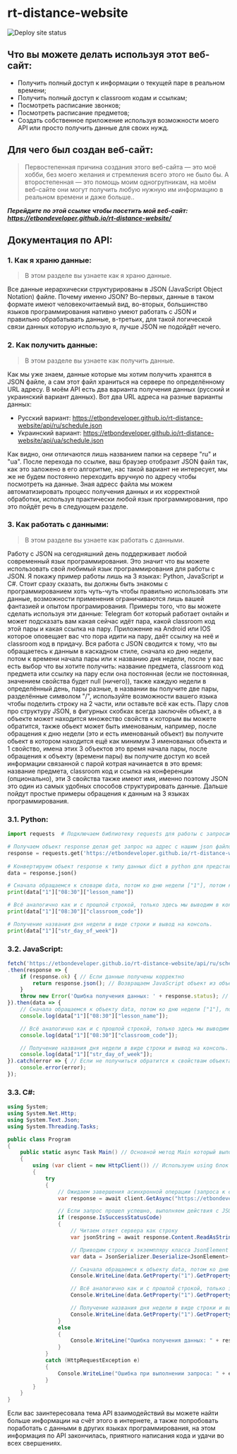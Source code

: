 # **rt-distance-website**
![Deploy site status](https://github.com/EtbonDeveloper/rt-distance-website/actions/workflows/pages/pages-build-deployment/badge.svg)

## **Что вы можете делать используя этот веб-сайт:**
+ Получить полный доступ к информации о текущей паре в реальном времени;
+ Получить полный доступ к classroom кодам и ссылкам;
+ Посмотреть расписание звонков;
+ Посмотреть расписание предметов;
+ Создать собственное приложение используя возможности моего API или просто получить данные для своих нужд. 

## **Для чего был создан веб-сайт:**
> Первостепенная причина создания этого веб-сайта — это моё хобби, без моего желания и стремления всего этого не было бы. А второстепенная — это помощь моим одногрупникам, на моём веб-сайте они могут получить любую нужную им информацию в реальном времени и даже больше..

***Перейдите по этой ссылке чтобы посетить мой веб-сайт: https://etbondeveloper.github.io/rt-distance-website/***

## **Документация по API:**
### **1. Как я храню данные:**
> В этом разделе вы узнаете как я храню данные.

Все данные иерархически структурированы в JSON (JavaScript Object Notation) файле. Почему именно JSON? Во-первых, данные в таком формате имеют человекочитаемый вид, во-вторых, большинство языков программирования нативно умеют работать с JSON и правильно обрабатывать данные, в-третьих, для такой логической связи данных которую использую я, лучше JSON не подойдёт нечего.
### **2. Как получить данные:**
> В этом разделе вы узнаете как получить данные.

Как мы уже знаем, данные которые мы хотим получить хранятся в JSON файле, а сам этот файл храниться на сервере по определённому URL адресу. В моём API есть два варианта получения данных (русский и украинский вариант данных). Вот два URL адреса на разные варианты данных:
+ Русский вариант: https://etbondeveloper.github.io/rt-distance-website/api/ru/schedule.json
+ Украинский вариант: https://etbondeveloper.github.io/rt-distance-website/api/ua/schedule.json

Как видно, они отличаются лишь названием папки на сервере "ru" и "ua". После перехода по ссылке, ваш браузер отобразит JSON файл так, как это заложено в его алгоритме, нас такой вариант не интересует, мы же не будем постоянно переходить вручную по адресу чтобы посмотреть на данные. Зная адресс файла мы можем автоматизировать процесс получения данных и их корректной обработки, используя практически любой язык программирования, про это пойдёт речь в следующем разделе.
### **3. Как работать с данными:**
> В этом разделе вы узнаете как работать с данными.

Работу с JSON на сегодняшний день поддерживает любой современный язык программирования. Это значит что вы можете использовать свой любимый язык программирования для работы с JSON. Я покажу пример работы лишь на 3 языках: Python, JavaScript и C#. Стоит сразу сказать, вы должны быть знакомы с программированием хоть чуть-чуть чтобы правильно использовать эти данные, возможности применения ограничиваются лишь вашей фантазией и опытом програмирования. Примеры того, что вы можете сделать используя эти данные: Telegram бот который работает онлайн и может подсказать вам какая сейчас идёт пара, какой classroom код этой пары и какая ссылка на пару. Приложение на Android или IOS которое оповещает вас что пора идити на пару, даёт ссылку на неё и classroom код в придачу. Вся работа с JSON сводится к тому, что вы обращаетесь к данным в каскадном стиле, сначала ко дню недели, потом к времени начала пары или к названию дня недели, после у вас есть выбор что вы хотите получить: название предмета, classroom код предмета или ссылку на пару если она постоянная (если не постоянная, значением свойства будет null (ничего)), также каждую недели в определённый день, пары разные, в названии вы получите две пары, разделённые символом "/", используйте возможности вашего языка чтобы поделить строку на 2 части, или оставьте всё как есть. Пару слов про структуру JSON, в фигурных скобках всегда заключён объект, а в объекте может находится множество свойств к которым вы можете обратится, также обьект может быть именованым, например, после обращения к дню недели (это и есть именованый объект) вы получите обьект в котором находится ещё как минимум 3 именованых объекта и 1 свойство, имена этих 3 объектов это время начала пары, после обращения к объекту (времени пары) вы получите доступ ко всей информации связанной с парой котрая начинается в это время: название предмета, classroom код и ссылка на конференции (опционально), эти 3 свойства также имеют имя, именно поэтому JSON это один из самых удобных способов структурировать данные. Дальше пойдут простые примеры обращения к данным на 3 языках программирования.
### 3.1. Python:
```python
import requests  # Подключаем библиотеку requests для работы с запросами.

# Получаем объект response делая get запрос на адрес с нашим json файлом.
response = requests.get('https://etbondeveloper.github.io/rt-distance-website/api/ru/schedule.json')
 
# Конвертируем объект response к типу данных dict в python для представления данных в виде словаря.
data = response.json()

# Сначала обращаемся к словарю data, потом ко дню недели ["1"], потом к времени пары ["08:30"] и напоследок к названию урока ["lesson_name"] и выводим это всё на консоль.
print(data["1"]["08:30"]["lesson_name"])

# Всё аналогично как и с прошлой строкой, только здесь мы выводим в консоль classroom код пары которая проходит в понедельник в 08:30.
print(data["1"]["08:30"]["classroom_code"])

# Получение названия дня недели в виде строки и вывод на консоль.
print(data["1"]["str_day_of_week"]) 
```
### 3.2. JavaScript:
```javascript
fetch('https://etbondeveloper.github.io/rt-distance-website/api/ru/schedule.json') // Делаем запрос к JSON файлу на сервер используя функцию fetch
.then(response => {
    if (response.ok) { // Если данные получены корректно
        return response.json(); // Возвращаем JavaScript объект из объекта response
    }
    throw new Error('Ошибка получения данных: ' + response.status); // Если данные получены некорректно выкидываем ошибку пользователю с статусом ответа сервера
}).then(data => {
    // Сначала обращаемся к объекту data, потом ко дню недели ["1"], потом к времени пары ["08:30"] и напоследок к названию урока ["lesson_name"] и выводим это всё на консоль.
    console.log(data["1"]["08:30"]["lesson_name"]);

    // Всё аналогично как и с прошлой строкой, только здесь мы выводим в консоль classroom код пары которая проходит в понедельник в 08:30.
    console.log(data["1"]["08:30"]["classroom_code"]);

    // Получение названия дня недели в виде строки и вывод на консоль.
    console.log(data["1"]["str_day_of_week"]);
}).catch(error => { // Если не получиться обратится к свойствам объекта будет ошибка, которую мы выведем в консоль.
    console.error(error);
});
```
### 3.3. C#:
```csharp
using System;
using System.Net.Http;
using System.Text.Json;
using System.Threading.Tasks;

public class Program
{
    public static async Task Main() // Основной метод Main который выполняет асинхронные действия (запросы к серверу)
    {
        using (var client = new HttpClient()) // Используем using блок для автоматического очищения данных после работы с JSON объектом
        {
            try
            {
                // Ожидаем завершения асинхронной операции (запроса к серверу на получение JSON файла)
                var response = await client.GetAsync("https://etbondeveloper.github.io/rt-distance-website/api/ru/schedule.json"); 

                // Если запрос прошел успешно, выполняем действия с JSON 
                if (response.IsSuccessStatusCode)
                {
                    // Читаем ответ сервера как строку
                    var jsonString = await response.Content.ReadAsStringAsync();

                    // Приводим строку к экземпляру класса JsonElement для дальнейшей работы
                    var data = JsonSerializer.Deserialize<JsonElement>(jsonString);

                    // Сначала обращаемся к объекту data, потом ко дню недели "1", потом к времени пары "08:30" и напоследок к названию урока "lesson_name" и выводим это всё на консоль.
                    Console.WriteLine(data.GetProperty("1").GetProperty("08:30").GetProperty("lesson_name").GetString());

                    // Всё аналогично как и с прошлой строкой, только здесь мы выводим в консоль classroom код пары которая проходит в понедельник в 08:30.
                    Console.WriteLine(data.GetProperty("1").GetProperty("08:30").GetProperty("classroom_code").GetString());

                    // Получение названия дня недели в виде строки и вывод на консоль.
                    Console.WriteLine(data.GetProperty("1").GetProperty("str_day_of_week").GetString());
                }
                else
                {
                    Console.WriteLine("Ошибка получения данных: " + response.StatusCode);
                }
            }
            catch (HttpRequestException e)
            {
                Console.WriteLine("Ошибка при выполнении запроса: " + e.Message);
            }
        }
    }
}
```
Если вас заинтересовала тема API взаимодействий вы можете найти больше информации на счёт этого в интернете, а также попробовать поработать с данными в других языках программирования, на этом информация по API закончилась, приятного написания кода и удачи во всех свершениях.
